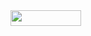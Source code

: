 <img src="/tex/402c100c428aabb53bf5ce918d4f6caf.svg?invert_in_darkmode&sanitize=true" align=middle width=112.55497934999998pt height=24.65753399999998pt/>
